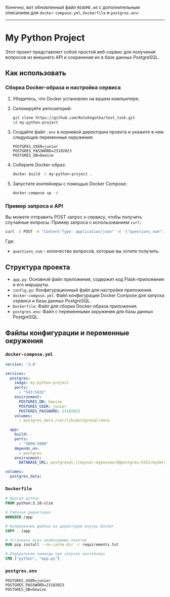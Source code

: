 Конечно, вот обновленный файл `README.md` с дополнительным описанием для `docker-compose.yml`, `Dockerfile` и `postgres.env`:

---

# My Python Project

Этот проект представляет собой простой веб-сервис для получения вопросов из внешнего API и сохранения их в базе данных PostgreSQL.

## Как использовать

### Сборка Docker-образа и настройка сервиса

1. Убедитесь, что Docker установлен на вашем компьютере.

2. Склонируйте репозиторий:
   ```bash
   git clone https://github.com/Kotokogotka/test_task.git
   cd my-python-project
   ```

3. Создайте файл `.env` в корневой директории проекта и укажите в нем следующие переменные окружения:
   ```env
   POSTGRES_USER=junior
   POSTGRES_PASSWORD=23102023
   POSTGRES_DB=bewise
   ```

4. Соберите Docker-образ:
   ```bash
   docker build -t my-python-project .
   ```

5. Запустите контейнеры с помощью Docker Compose:
   ```bash
   docker-compose up -d
   ```

### Пример запроса к API

Вы можете отправить POST запрос к сервису, чтобы получить случайные вопросы. Пример запроса с использованием `curl`:

```bash
curl -X POST -H "Content-Type: application/json" -d '{"questions_num": 3}' http://localhost:5000/api/questions
```

Где:
- `questions_num` - количество вопросов, которые вы хотите получить.

## Структура проекта

- `app.py`: Основной файл приложения, содержит код Flask-приложения и его маршруты.
- `config.py`: Конфигурационный файл для настройки приложения.
- `docker-compose.yml`: Файл конфигурации Docker Compose для запуска сервиса и базы данных PostgreSQL.
- `Dockerfile`: Файл для сборки Docker-образа приложения.
- `postgres.env`: Файл с переменными окружения для базы данных PostgreSQL.

## Файлы конфигурации и переменные окружения

### `docker-compose.yml`

```yaml
version: '3.8'

services:
  postgres:
    image: my-python-project
    ports:
      - "543:5432"
    environment:
      POSTGRES_DB: bewise
      POSTGRES_USER: junior
      POSTGRES_PASSWORD: 23102023
    volumes:
      - postgres_data:/var/lib/postgresql/data

  app:
    build: .
    ports:
      - "5000:5000"
    depends_on:
      - postgres
    environment:
      DATABASE_URL: postgresql://myuser:mypassword@postgres:5432/mydatabase

volumes:
  postgres_data:
```

### `Dockerfile`

```Dockerfile
# Версия python
FROM python:3.10-slim

# Рабочая директория
WORKDIR /app

# Копирование файлов из директории внутрь Docker
COPY . /app

# Установка всех необходимых пакетов
RUN pip install --no-cache-dir -r requirements.txt

# Определение команды при запуске контейнера
CMD ["python", "app.py"]
```

### `postgres.env`

```env
POSTGRES_USER=junior
POSTGRES_PASSWORD=23102023
POSTGRES_DB=bewise
```

